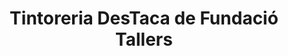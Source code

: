 ---
title: "Tintoreria DesTaca de Fundació Tallers"
url: /santa-coloma-de-gramenet/tintoreria-destaca-de-fundacio-tallers/
shop: Wäscherei
---